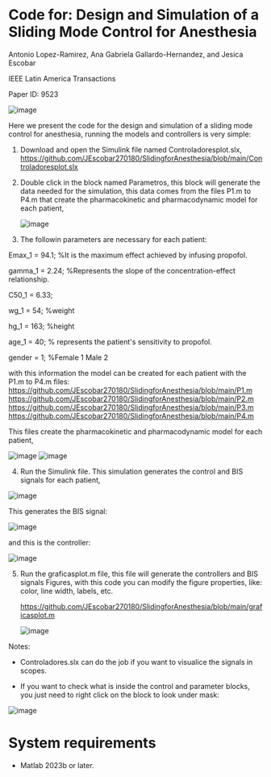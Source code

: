 # Code for: Design and Simulation of a Sliding Mode Control for Anesthesia



Antonio Lopez-Ramirez, Ana Gabriela Gallardo-Hernandez, and Jesica Escobar

IEEE Latin America Transactions

Paper ID: 9523

![image](https://github.com/user-attachments/assets/d0945dce-dd9d-4eae-ade4-6c99f28abcfe)

Here we present the code for the design and simulation of a sliding mode control for anesthesia, running the models and controllers is very simple:
1. Download and open the Simulink file named Controladoresplot.slx,
   https://github.com/JEscobar270180/SlidingforAnesthesia/blob/main/Controladoresplot.slx
   
2. Double click in the block named Parametros, this block will generate the data needed for the simulation, this data comes from the files P1.m to P4.m that create the pharmacokinetic and pharmacodynamic model for each patient,

   ![image](https://github.com/user-attachments/assets/bbb142a7-afed-48af-9b58-2b932d9740db)

3.  The followin parameters are necessary for each patient:
   
Emax_1 = 94.1; %It is the maximum effect achieved by infusing propofol.

gamma_1 = 2.24; %Represents the slope of the concentration-effect relationship.

C50_1 = 6.33;

wg_1 = 54; %weight

hg_1 = 163; %height

age_1 = 40; % represents the patient's sensitivity to propofol.

gender = 1; %Female 1 Male 2

with this information the model can be created for each patient with the P1.m to P4.m files: 
https://github.com/JEscobar270180/SlidingforAnesthesia/blob/main/P1.m
https://github.com/JEscobar270180/SlidingforAnesthesia/blob/main/P2.m
https://github.com/JEscobar270180/SlidingforAnesthesia/blob/main/P3.m
https://github.com/JEscobar270180/SlidingforAnesthesia/blob/main/P4.m

This files create the pharmacokinetic and pharmacodynamic model for each patient,

![image](https://github.com/user-attachments/assets/2b5611b8-7a88-484d-b35c-fcda9af60845)
![image](https://github.com/user-attachments/assets/ddd11082-499b-4db1-b1dc-8eee785dc7b1)



4.  Run the Simulink file. This simulation generates the control and BIS signals for each patient,

  ![image](https://github.com/user-attachments/assets/a04dcd88-078a-461a-8578-bbe9c60a3a1d)

This generates the BIS signal:
  
  ![image](https://github.com/user-attachments/assets/26d810f7-31c3-47cc-a892-f0de0b312552)

  and this is the controller:
  
  ![image](https://github.com/user-attachments/assets/df2acfbd-6b16-46f8-bc47-83c4d3f6cd20)



  
5. Run the graficasplot.m file, this file will generate the controllers and BIS signals Figures, with this code you can modify the figure properties, like: color, line width, labels, etc.
   
   https://github.com/JEscobar270180/SlidingforAnesthesia/blob/main/graficasplot.m
   
    ![image](https://github.com/user-attachments/assets/cd47c31e-3a4f-4187-ae6d-70ef7a6c511b)

  Notes: 
  
  - Controladores.slx can do the job if you want to visualice the signals in scopes.
  
  - If you want to check what is inside the control and parameter blocks, you just need to right click on the block to look under mask:

![image](https://github.com/user-attachments/assets/85f6dd21-e2a1-41a0-9126-b63d22c52824)


# System requirements

- Matlab 2023b or later. 



 



